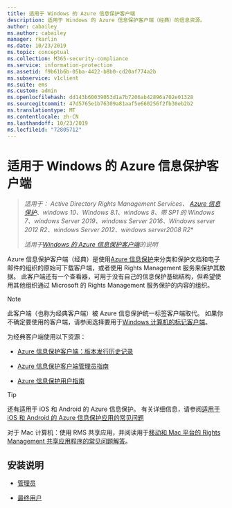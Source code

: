 ```yaml
---
title: 适用于 Windows 的 Azure 信息保护客户端
description: 适用于 Windows 的 Azure 信息保护客户端（经典）的信息资源。
author: cabailey
ms.author: cabailey
manager: rkarlin
ms.date: 10/23/2019
ms.topic: conceptual
ms.collection: M365-security-compliance
ms.service: information-protection
ms.assetid: f9b61b6b-05ba-4422-b8b0-cd20af774a2b
ms.subservice: v1client
ms.suite: ems
ms.custom: admin
ms.openlocfilehash: dd143b60039053d1a7b7206ab42896a702e01328
ms.sourcegitcommit: 47d5765e1b76309a81aaf5e660256f2fb30eb2b2
ms.translationtype: MT
ms.contentlocale: zh-CN
ms.lasthandoff: 10/23/2019
ms.locfileid: "72805712"
---
```

# <a name="azure-information-protection-client-for-windows"></a>适用于 Windows 的 Azure 信息保护客户端

>*适用于： Active Directory Rights Management Services、 [Azure 信息保护](https://azure.microsoft.com/pricing/details/information-protection)、windows 10、Windows 8.1、windows 8、带 SP1 的 Windows 7、windows Server 2019、windows Server 2016、Windows server 2012 R2、windows Server 2012、windows server2008 R2**
>
> *适用于[Windows 的 Azure 信息保护客户端](../faqs.md#whats-the-difference-between-the-azure-information-protection-client-and-the-azure-information-protection-unified-labeling-client)的说明*

Azure 信息保护客户端（经典）是使用[Azure 信息保护](../what-is-information-protection.md)来分类和保护文档和电子邮件的组织的原始可下载客户端，或者使用 Rights Management 服务来保护其数据。 此客户端还有一个查看器，可用于没有自己的信息保护基础结构，但希望使用其他组织通过 Microsoft 的 Rights Management 服务保护的内容的组织。

> [!NOTE]
> 此客户端（也称为经典客户端）被 Azure 信息保护统一标签客户端取代。 如果你不确定要使用的客户端，请参阅选择要用于[Windows 计算机的标记客户端](use-client.md#choose-which-labeling-client-to-use-for-windows-computers)。

为经典客户端使用以下资源：

- [Azure 信息保护客户端：版本发行历史记录](client-version-release-history.md)

- [Azure 信息保护客户端管理员指南](client-admin-guide.md)

- [Azure 信息保护用户指南](client-user-guide.md)

> [!TIP]
> 还有适用于 iOS 和 Android 的 Azure 信息保护。 有关详细信息，请参阅[适用于 iOS 和 Android 的 Azure 信息保护应用的常见问题](mobile-app-faq.md )
> 
> 对于 Mac 计算机：使用 RMS 共享应用，并阅读用于[移动和 Mac 平台的 Rights Management 共享应用程序的常见问题解答](https://technet.microsoft.com/dn451248)。

## <a name="install-instructions"></a>安装说明

- [管理员](client-admin-guide-install.md)

- [最终用户](install-client-app.md)
